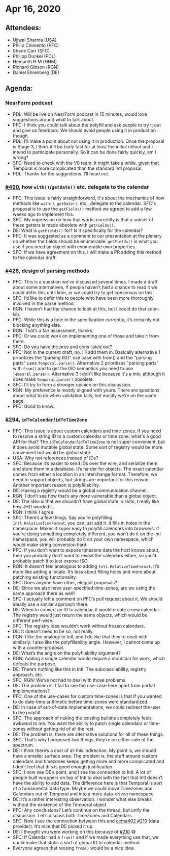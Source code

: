 # Apr 16, 2020

## Attendees:

- Ujjwal Sharma (USA)
- Philip Chimento (PFC)
- Shane Carr (SFC)
- Philipp Dunkel (PDL)
- Hemanth H.M (HHM)
- Richard Gibson (RGN)
- Daniel Ehrenberg (DE)

## Agenda:
### NearForm podcast
- PDL: Will be live on NearForm podcast in 15 minutes, would love suggestions around what to talk about.
- PFC: I think you could talk about the polyfill and ask people to try it out and give us feedback. We should avoid people using it in production though.
- PDL: I’ll make a point about not using it in production. Once the proposal is Stage 3, I think it’ll be fairly fast for at least the initial rollout and I intend to participate personally. So it can be done fairly quickly, am I wrong?
- SFC: Need to check with the V8 team. It might take a while, given that Temporal is more complicated than the standard Intl proposal.
- PDL: Thanks for the suggestions. I’ll head out.

### [#490](https://github.com/tc39/proposal-temporal/issues/490), how `with()`/`getDate()` etc. delegate to the calendar
- PFC: This issue is fairly straightforward, it's about the mechanics of how methods like `with()`, `getDate()`, etc., delegate to the calendar. SFC's proposal is to use the `getFields()` method we agreed to add a few weeks ago to implement this.
- SFC: My impression on how that works currently is that a subset of these getters is made obsolete with `getFields()`.
- DE: What is `getFields()` for? Is it specifically for the calendar?
- PFC: It was suggested as a comment to our presentation at the plenary on whether the fields should be enumerable. `getFields()` is what you use if you need an object with enumerable own properties.
- SFC: If we have agreement on this, I will make a PR adding this method to the calendar draft.

### [#428](https://github.com/tc39/proposal-temporal/issues/428), design of parsing methods
- PFC: This is a question we've discussed several times. I made a draft about some alternatives, if people haven't had a chance to read it we could defer this until later, or we could try to get consensus on this.
- SFC: I’d like to defer this to people who have been more thoroughly involved in the parse method.
- RGN: I haven’t had the chance to look at this, but I could do that soon-ish.
- PFC: While this is a hole in the specification currently, it’s certainly not blocking anything else.
- RGN: That’s a fair assessment, thanks.
- PFC: Or we could work on implementing one of those and take it from there.
- SFC: Do you have the pros and cons listed out?
- PFC: Not in the current draft, no. I’ll add them in. Basically alternative 1 prioritizes the "parsing ISO" use case with from() and the "parsing parts" uses `Temporal.parse()`. Alternative 2 prioritizes "parsing parts" with `from()` and to get the ISO semantics you need to use `Temporal.parse()`. Alternative 3 I don't like because it's a mix, although it does make `Temporal.parse()` obsolete.
- SFC: I’ll try to form a stronger opinion on this discussion.
- RGN: My preference is mostly aligned with yours. There are questions about what to do when validation fails, but mostly we’re on the same page.
- PFC: Good to know.

### [#294](https://github.com/tc39/proposal-temporal/issues/294), `idToCalendar`/`idToTimeZone`
- PFC: This issue is about custom calendars and time zones. If you need to resolve a string ID to a custom calendar or time zone, what's a good API for that? The `idToCalendar`/`idToTimeZone` is not super convenient, but it does avoid mutable global state. Some sort of registry would be more convenient but would be global state.
- USA: Why not references instead of IDs?
- SFC: Because it’s easier to send IDs over the wire, and serialize them and store them in a database. It’s harder for objects. The exact calendar comes from either a location in an interchange format. Therefore, we need to support objects, but strings are important for this reason. Another important reason is polyfillability.
- DE: Having a registry would be a global communication channel.
- RGN: I don’t see how that’s any more vulnerable than a global object.
- DE: The idea is that we shouldn’t have global state in slots, I really like how JHD worded it.
- RGN: I think I agree.
- SFC: There’s a few things. Say you’re polyfilling `Intl.RelativeTimeFormat`, you can just add it. It fills in holes in the namespace. Makes it super easy to polyfill calendars into browsers. If you’re doing something completely different, you won’t do it on the Intl namespace, you will probably do it on your own namespace, which would make string conversion hard.
- PFC: If you don’t want to expose timezone data the host knows about, then you probably don’t want to reveal the calendars either, so you’d probably patch it to just expose ISO.
- RGN: It doesn’t feel analogous to adding `Intl.RelativeTimeFormat`. It’s more like adding a locale. It’s less about filling holes and more about patching existing functionality.
- SFC: Does anyone have other, elegant proposals?
- DE: Since we also have user-specified time-zones, are we using the same approach there as well?
- SFC: I actually left a comment on PFC’s pull request about it. We should ideally use a similar approach there.
- DE: When to convert an ID to calendar, it would create a new calendar. The registry would just return the same objects, which would be different perf-wise.
- SFC: The registry idea wouldn’t work without frozen calendars.
- DE: It doesn’t need to be so, not really.
- RGN: I like the analogy to Intl, and I do like that they’re dealt with similarly. I also like the polyfillability angle. However, I cannot come up with a counter-proposal.
- DE: What’s the angle on the polyfilability argument?
- RGN: Adding a single calendar would require a mountain for work, which defeats the purpose.
- DE: There’s nothing like this in Intl. The subclass-ability, registry approach, etc.
- SFC, RGN: We’ve not had to deal with those problems.
- DE: The problem is: I fail to see the use-case here apart from partial implementations?
- PFC: One of the use-cases for custom time-zones is that if you wanted to do date-time arithmetic before time-zones were standardized.
- DE: In case of out-of-date implementations, we could redirect the user to the polyfill.
- SFC: The approach of nuking the existing builtins completely feels awkward to me. You want the ability to patch single calendars or time-zones without getting rid of all the rest.
- DE: The problem is, there are alternative solutions for all of these things.
- SFC: That’s why I proposed two things, they’re on either side of the spectrum.
- DE: I think there’s a cost of all this indirection. My point is, we should have a smaller surface area. The problem is, the stuff around custom calendars and timezones keeps getting more and more complicated and I don’t feel that this is good enough justification.
- SFC: I now see DE’s point, and I see the connection to Intl. A lot of people built wrappers on top of Intl to deal with the fact that Intl doesn’t have the ability to add data. The difference here is that Temporal is sort of a fundamental data type. Maybe we could move Timezones and Calendars out of Temporal and into a more data-driven namespace.
- DE: It’s a rather interesting observation. I wonder what else breaks without the existence of the Temporal object.
- PFC: Any conclusions? Let’s continue on the thread, but unify the discussion. Let’s discuss both TimeZones and Calendars.
- SFC: Now I see the connection between this and [ecma402 #210](https://github.com/tc39/ecma402/issues/210) (data provider). It’s nice that DE picked it up.
- DE: I thought you were working on this because of [#210](https://github.com/tc39/ecma402/issues/210) 😅
- SFC: If Calendar had a `from()` and if we made everything use that, we could make that static a sort of global ID to calendar method.
- Everyone agrees that reusing `from()` would be a nice idea.
